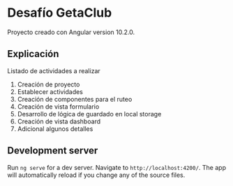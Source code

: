 # Desafío GetaClub

Proyecto creado con Angular version 10.2.0.

## Explicación

Listado de actividades a realizar
1. Creación de proyecto
2. Establecer actividades
3. Creación de componentes para el ruteo
4. Creación de vista formulario
5. Desarrollo de lógica de guardado en local storage
6. Creación de vista dashboard
7. Adicional algunos detalles

## Development server

Run `ng serve` for a dev server. Navigate to `http://localhost:4200/`. The app will automatically reload if you change any of the source files.

